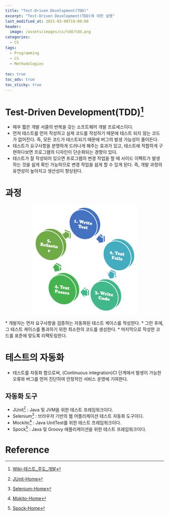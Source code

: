 ```yaml
---
title: "Test-Driven Development(TDD)"
excerpt: "Test-Driven Development(TDD)에 대한 설명"
last_modified_at: 2021-03-08T19:00:00
header:
  image: /assets/images/cs/tdd/tdd.png
categories:
  - CS
tags:
  - Programming
  - CS
  - Methodologies

toc: true
toc_ads: true
toc_sticky: true
---
```

# Test-Driven Development(TDD)[^TDD]
- 매우 짧은 개발 서클의 반복을 갖는 소프트웨어 개발 프로세스이다.
- 먼저 테스트를 먼저 작성하고 실제 코드를 작성하기 때문에 테스트 되지 않는 코드가 없어진다. 즉, 모든 코드가 테스트되기 때문에 버그의 발생 가능성이 줄어든다.
- 테스트가 요구사항을 분명하게 드러나게 해주는 효과가 있고, 테스트에 적합하게 구현하다보면 프로그램의 디자인이 단순화되는 경향이 있다.
- 테스트가 잘 작성되어 있으면 프로그램의 변경 작업을 할 때 사이드 이펙트가 발생하는 것을 쉽게 확인 가능하므로 변경 작업을 쉽게 할 수 있게 된다. 즉, 개발 과정의 유연성이 높아지고 생산성이 향상된다.

# 과정
<p align="center">
  <img src="../../assets/images/paradigm/tdd/process.png" alt="process"/>
</p>
  * 개발자는 먼저 요구사항을 검증하는 자동화된 테스트 케이스를 작성한다.
  * 그런 후에, 그 테스트 케이스를 통과하기 위한 최소한의 코드를 생성한다.
  * 마지막으로 작성한 코드를 표준에 맞도록 리팩토링한다.

# 테스트의 자동화
- 테스트를 자동화 함으로써, (Continuous integration)CI 단계에서 발생이 가능한 오류와 버그를 먼저 진단하여 안정적인 서비스 운영에 기여한다.

## 자동화 도구
- JUnit[^JUnit] : Java 및 JVM을 위한 테스트 프레임워크이다.
- Selenium[^Selenium] : 브라우저 기반의 웹 어플리케이션 테스트 자동화 도구이다.
- Mockito[^Mockito] : Java UnitTest를 위한 테스트 프레임워크이다.
- Spock[^Spock] : Java 및 Groovy 애플리케이션을 위한 테스트 프레임워크이다.

# Reference
[^TDD]: [Wiki-테스트_주도_개발](https://ko.wikipedia.org/wiki/%ED%85%8C%EC%8A%A4%ED%8A%B8_%EC%A3%BC%EB%8F%84_%EA%B0%9C%EB%B0%9C)
[^JUnit]: [JUnit-Home](https://junit.org/junit5/)
[^Selenium]: [Selenium-Home](https://www.selenium.dev/)
[^Mockito]: [Mokito-Home](https://site.mockito.org/)
[^Spock]: [Spock-Home](https://spockframework.org/)